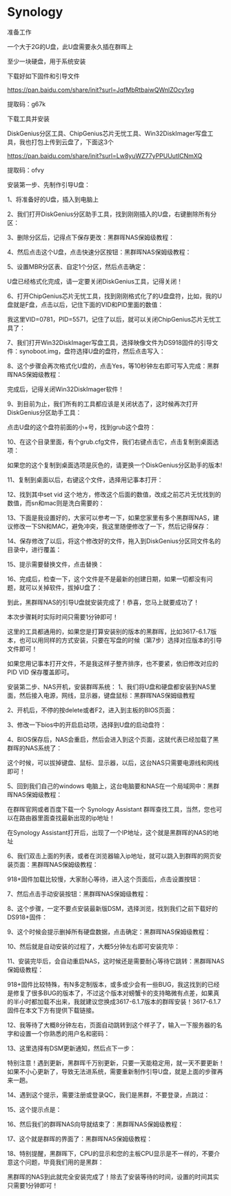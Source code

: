 # Synology

准备工作

 一个大于2G的U盘，此U盘需要永久插在群晖上

至少一块硬盘，用于系统安装



下载好如下固件和引导文件

https://pan.baidu.com/share/init?surl=JqfMbRtbaiwQWnlZOcy1xg

提取码：g67k



下载工具并安装

DiskGenius分区工具、ChipGenius芯片无忧工具、Win32DiskImager写盘工具，我也打包上传到云盘了，下面这3个

https://pan.baidu.com/share/init?surl=Lw8yuWZ77yPPUUutICNmXQ

提取码：ofvy





安装第一步、先制作引导U盘：

 1、将准备好的U盘，插入到电脑上



2、我们打开DiskGenius分区助手工具，找到刚刚插入的U盘，右键删除所有分区：



3、删除分区后，记得点下保存更改：黑群晖NAS保姆级教程：

4、然后点击这个U盘，点击快速分区按钮：黑群晖NAS保姆级教程：

5、设置MBR分区表、自定1个分区，然后点击确定：

U盘已经格式化完成，请一定要关闭DiskGenius工具，记得关闭！

6、打开ChipGenius芯片无忧工具，找到刚刚格式化了的U盘盘符，比如，我的U盘就是F盘，点击以后，记住下面的VID和PID里面的数值：

我这里VID=0781，PID=5571，记住了以后，就可以关闭ChipGenius芯片无忧工具了：

7、我们打开Win32DiskImager写盘工具，选择映像文件为DS918固件的引导文件：synoboot.img，盘符选择U盘的盘符，然后点击写入：

8、这个步骤会再次格式化U盘的，点击Yes，等10秒钟左右即可写入完成：黑群晖NAS保姆级教程：

完成后，记得关闭Win32DiskImager软件！

 

9、到目前为止，我们所有的工具都应该是关闭状态了，这时候再次打开DiskGenius分区助手工具：

点击U盘的这个盘符前面的小+号，找到grub这个盘符：

 

10、在这个目录里面，有个grub.cfg文件，我们右键点击它，点击复制到桌面选项：

如果您的这个复制到桌面选项是灰色的，请更换一个DiskGenius分区助手的版本!

11、复制到桌面以后，右键这个文件，选择用记事本打开： 

12、找到其中set vid 这个地方，修改这个后面的数值，改成之前芯片无忧找到的数值，而sn和mac则是洗白需要的：

13、下面是我设置好的，大家可以参考一下，如果您家里有多个黑群晖NAS，建议修改一下SN和MAC，避免冲突，我这里随便修改了一下，然后记得保存：

14、保存修改了以后，将这个修改好的文件，拖入到DiskGenius分区同文件名的目录中，进行覆盖：

15、提示需要替换文件，点击替换：

16、完成后，检查一下，这个文件是不是最新的创建日期，如果一切都没有问题，就可以关掉软件，拔掉U盘了：

到此，黑群晖NAS的引导U盘就安装完成了！恭喜，您马上就要成功了！

本次步骤耗时实际时间只需要1分钟即可！

这里的工具都通用的，如果您是打算安装别的版本的黑群晖，比如3617-6.1.7版本，也可以用同样的方式安装，只要在写盘的时候（第7步）选择对应版本的引导文件即可！

如果您用记事本打开文件，不是我这样子整齐排序，也不要紧，依旧修改对应的PID VID 保存覆盖即可。

安装第二步、NAS开机，安装群晖系统： 1、我们将U盘和硬盘都安装到NAS里面，然后接入电源，网线，显示器，键盘鼠标：黑群晖NAS保姆级教程

2、开机后，不停的按delete或者F2，进入到主板的BIOS页面：

3、修改一下bios中的开启启动项，选择到U盘的启动盘符：

4、BIOS保存后，NAS会重启，然后会进入到这个页面，这就代表已经加载了黑群晖的NAS系统了：

这个时候，可以拔掉键盘、鼠标、显示器，以后，这台NAS只需要电源线和网线即可！

 

5、回到我们自己的windows 电脑上，这台电脑要和NAS在一个局域网中：黑群晖NAS保姆级教程：

在群晖官网或者百度下载一个 Synology Assistant 群晖查找工具，当然，您也可以在路由器里面查找最新出现的ip地址！

在Synology Assistant打开后，出现了一个IP地址，这个就是黑群晖的NAS的地址

6、我们双击上面的列表，或者在浏览器输入ip地址，就可以跳入到群晖的网页安装页面：黑群晖NAS保姆级教程：

918+固件加载比较慢，大家耐心等待，进入这个页面后，点击设置按钮：

7、然后点击手动安装按钮：黑群晖NAS保姆级教程：

8、这个步骤，一定不要点安装最新版DSM，选择浏览，找到我们之前下载好的DS918+固件：

 

9、这个时候会提示删掉所有硬盘数据，点击确定：黑群晖NAS保姆级教程：

10、然后就是自动安装的过程了，大概5分钟左右即可安装完毕：

11、安装完毕后，会自动重启NAS，这时候还是需要耐心等待它跳转：黑群晖NAS保姆级教程：

918+固件比较特殊，有N多定制版本，或多或少会有一些BUG，我这找到的已经是修复了很多BUG的版本了，不过这个版本对螃蟹卡的支持略微有点差，如果真的半小时都加载不出来，我就建议您换成3617-6.1.7版本的群晖安装！3617-6.1.7固件在本文下方有提供下载链接。

12、我等待了大概8分钟左右，页面自动跳转到这个样子了，输入一下服务器的名字和设置一个你熟悉的用户名和密码：

13、这里选择有DSM更新通知，然后点下一步：

特别注意！遇到更新，黑群晖千万别更新，只要一天能稳定用，就一天不要更新！如果不小心更新了，导致无法进系统，需要重新制作引导U盘，就是上面的步骤再来一趟。

 

14、遇到这个提示，需要注册或登录QC，我们是黑群，不要登录，点跳过：

 

15、这个提示点是：

 

16、然后我们的群晖NAS向导就结束了：黑群晖NAS保姆级教程：

17、这个就是群晖的界面了：黑群晖NAS保姆级教程：

 

18、特别提醒，黑群晖下，CPU的显示和您的主板CPU显示是不一样的，不要介意这个问题，毕竟我们用的是黑群：

黑群晖的NAS到此就完全安装完成了！除去了安装等待的时间，设置的时间其实只需要1分钟即可！

 
